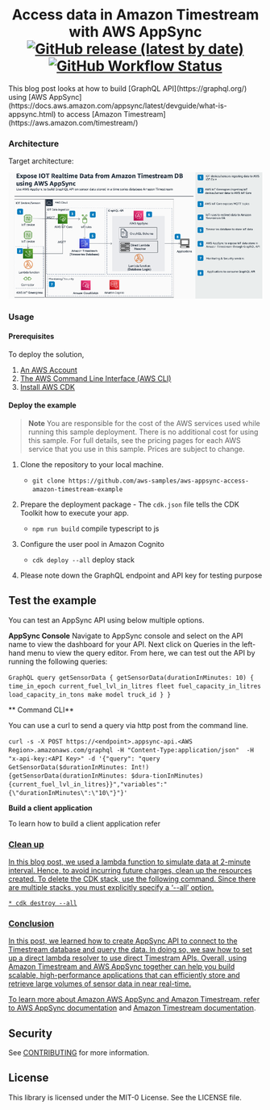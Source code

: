 <h1 align="center">
Access data in Amazon Timestream with AWS AppSync
<br>
   <a href="https://github.com/aws-samples/aws-appsync-access-amazon-timestream-example/releases"><img alt="GitHub release (latest by date)" src="https://img.shields.io/github/v/release/aws-samples/aws-appsync-access-amazon-timestream-example?display_name=tag"></a>
   <a href="https://github.com/aws-samples/aws-appsync-access-amazon-timestream-example//actions"><img alt="GitHub Workflow Status" src="https://github.com/aws-samples/aws-appsync-access-amazon-timestream-example/workflows/Unit%20Tests/badge.svg"></a>
</h1>
This blog post looks at how to build [GraphQL API](https://graphql.org/) using [AWS AppSync](https://docs.aws.amazon.com/appsync/latest/devguide/what-is-appsync.html) to access [Amazon Timestream](https://aws.amazon.com/timestream/)

### Architecture

Target architecture:

<p align="center">
  <img src="docs/Appsync-timestream.png" alt="AWS Architecture Diagram" />
</p>

### Usage

#### Prerequisites
To deploy the solution,

1. [An AWS Account](https://signin.aws.amazon.com/signin?redirect_uri=https%3A%2F%2Fportal.aws.amazon.com%2Fbilling%2Fsignup%2Fresume&client_id=signup)
3. [The AWS Command Line Interface (AWS CLI)](https://docs.aws.amazon.com/cli/latest/userguide/getting-started-install.html)
4. [Install AWS CDK](https://docs.aws.amazon.com/cdk/v2/guide/getting_started.html)


#### Deploy the example

> **Note**
You are responsible for the cost of the AWS services used while running this sample deployment. There is no additional
cost for using this sample. For full details, see the pricing pages for each AWS service that you use in this sample. Prices are subject to change.

1. Clone the repository to your local machine.
    * `git clone https://github.com/aws-samples/aws-appsync-access-amazon-timestream-example`

2. Prepare the deployment package - The `cdk.json` file tells the CDK Toolkit how to execute your app.
    * `npm run build`                                           compile typescript to js

3. Configure the user pool in Amazon Cognito
    * `cdk deploy --all`     deploy stack
4.	Please note down the GraphQL endpoint and API key for testing purpose


## Test the example

You can test an AppSync API using below multiple options. 

**AppSync Console**
Navigate to AppSync console and select on the API name to view the dashboard for your API. Next click on Queries in the left-hand menu to view the query editor. From here, we can test out the API by running the following queries:

`GraphQL
query getSensorData {
  getSensorData(durationInMinutes: 10) {
    time_in_epoch
    current_fuel_lvl_in_litres
    fleet
    fuel_capacity_in_litres
    load_capacity_in_tons
    make
    model
    truck_id
  }
}`

** Command CLI** 

You can use a curl to send a query via http post from the command line.

`curl -s -X POST https://<endpoint>.appsync-api.<AWS Region>.amazonaws.com/graphql -H "Content-Type:application/json"  -H "x-api-key:<API Key>" -d '{"query": "query GetSensorData($durationInMinutes: Int!){getSensorData(durationInMinutes: $dura-tionInMinutes){current_fuel_lvl_in_litres}}","variables":"{\"durationInMinutes\":\"10\"}"}'`

**Build a client application**

To learn how to build a client application refer <a href=https://docs.aws.amazon.com/appsync/latest/devguide/building-a-client-app.html>



### Clean up

In this blog post, we used a lambda function to simulate data at 2-minute interval. Hence, to avoid incurring future charges, clean up the resources created. To delete the CDK stack, use the following command. Since there are multiple stacks, you must explicitly specify a ‘--all’ option.

    * cdk destroy --all


### Conclusion

In this post, we learned how to create AppSync API to connect to the Timestream database and query the data. In doing so, we saw how to set up a direct lambda resolver to use direct Timestram APIs. Overall, using Amazon Timestream and AWS AppSync together can help you build scalable, high-performance applications that can efficiently store and retrieve large volumes of sensor data in near real-time. 

To learn more about Amazon AWS AppSync and Amazon Timestream, refer to [AWS AppSync documentation](https://aws.amazon.com/appsync/) and [Amazon Timestream documentation](https://aws.amazon.com/timestream/).  


## Security
See [CONTRIBUTING](CONTRIBUTING.md#security-issue-notifications) for more information.

## License
This library is licensed under the MIT-0 License. See the LICENSE file.
